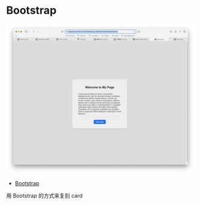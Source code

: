 # Bootstrap

![alt text](../../assets/image.png)

- [Bootstrap](https://getbootstrap.com)

用 Bootstrap 的方式来复刻 card
